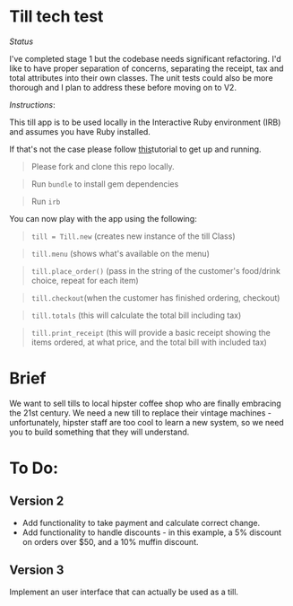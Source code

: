 Till tech test
==============

*Status*

I've completed stage 1 but the codebase needs significant refactoring. I'd like to have proper separation of concerns, separating the receipt, tax and total attributes into their own classes. The unit tests could also be more thorough and I plan to address these before moving on to V2.

*Instructions*: 

This till app is to be used locally in the Interactive Ruby environment (IRB) and assumes you have Ruby installed.

If that's not the case please follow [this](https://rvm.io/rubies/installing)tutorial to get up and running.

> Please fork and clone this repo locally.

> Run ```bundle``` to install gem dependencies

> Run ```irb```

You can now play with the app using the following:

> ```till = Till.new``` (creates new instance of the till Class)

> ```till.menu``` (shows what's available on the menu)

> ```till.place_order()``` (pass in the string of the customer's food/drink choice, repeat for each item)

>```till.checkout```(when the customer has finished ordering, checkout)

>```till.totals``` (this will calculate the total bill including tax)

>```till.print_receipt``` (this will provide a basic receipt showing the items ordered, at what price, and the total bill with included tax)

Brief
=====

We want to sell tills to local hipster coffee shop who are finally embracing the 21st century. We need a new till to replace their vintage machines - unfortunately, hipster staff are too cool to learn a new system, so we need you to build something that they will understand.

To Do:
===
Version 2
---------

- Add functionality to take payment and calculate correct change.  
- Add functionality to handle discounts - in this example, a 5% discount on orders over $50, and a 10% muffin discount.

Version 3
---------

Implement an user interface that can actually be used as a till.
